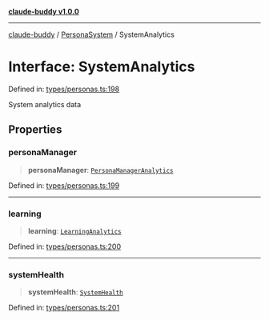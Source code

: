 [**claude-buddy v1.0.0**](../../README.md)

***

[claude-buddy](../../modules.md) / [PersonaSystem](../README.md) / SystemAnalytics

# Interface: SystemAnalytics

Defined in: [types/personas.ts:198](https://github.com/gsetsero/assistant-integration/blob/911ddf7680199ad668404c191ed66335473fdc65/claude-buddy/src/types/personas.ts#L198)

System analytics data

## Properties

### personaManager

> **personaManager**: [`PersonaManagerAnalytics`](../../types/interfaces/PersonaManagerAnalytics.md)

Defined in: [types/personas.ts:199](https://github.com/gsetsero/assistant-integration/blob/911ddf7680199ad668404c191ed66335473fdc65/claude-buddy/src/types/personas.ts#L199)

***

### learning

> **learning**: [`LearningAnalytics`](../../types/interfaces/LearningAnalytics.md)

Defined in: [types/personas.ts:200](https://github.com/gsetsero/assistant-integration/blob/911ddf7680199ad668404c191ed66335473fdc65/claude-buddy/src/types/personas.ts#L200)

***

### systemHealth

> **systemHealth**: [`SystemHealth`](../../types/interfaces/SystemHealth.md)

Defined in: [types/personas.ts:201](https://github.com/gsetsero/assistant-integration/blob/911ddf7680199ad668404c191ed66335473fdc65/claude-buddy/src/types/personas.ts#L201)
